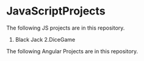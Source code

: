 # JavaScriptProjects
The following JS projects are in this repository.
1.  Black Jack
2.DiceGame

The following Angular Projects are in this repository.
